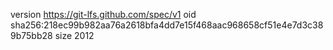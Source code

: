 version https://git-lfs.github.com/spec/v1
oid sha256:218ec99b982aa76a2618bfa4dd7e15f468aac968658cf51e4e7d3c389b75bb28
size 2012
